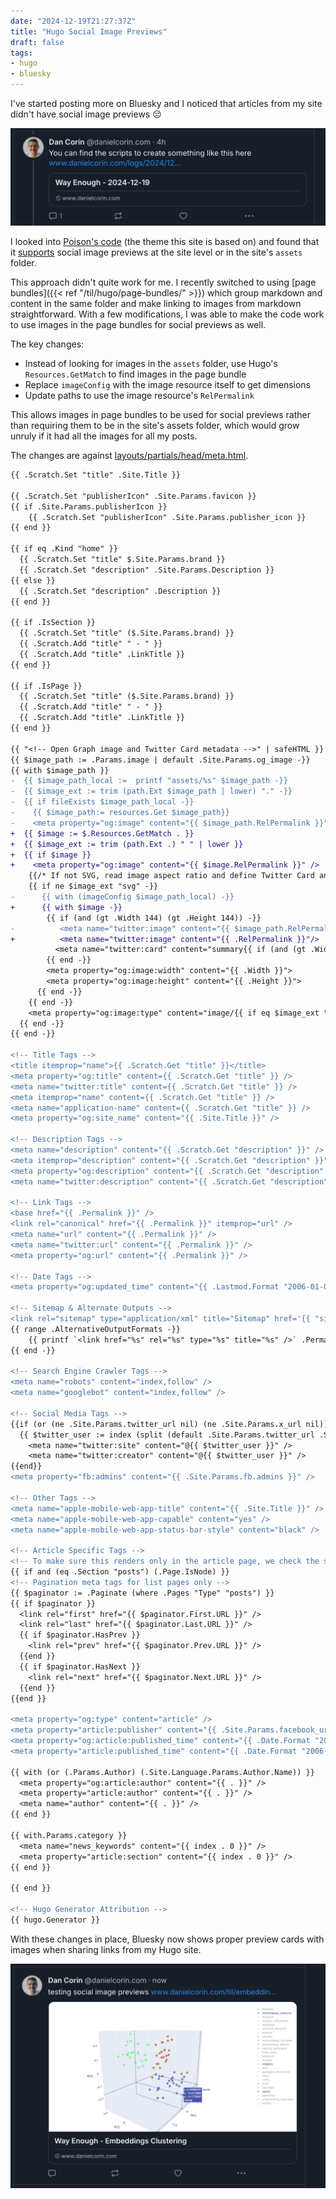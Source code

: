 ```yaml
---
date: "2024-12-19T21:27:37Z"
title: "Hugo Social Image Previews"
draft: false
tags:
- hugo
- bluesky
---
```


I've started posting more on Bluesky and I noticed that articles from my site didn't have social image previews 😔

![A screenshot showing a Bluesky post with no social preview image](images/no-preview.png)

I looked into [Poison's code](https://github.com/lukeorth/poison) (the theme this site is based on) and found that it [supports](https://github.com/lukeorth/poison/blob/master/layouts/partials/head/meta.html) social image previews at the site level or in the site's `assets` folder.

This approach didn't quite work for me.
I recently switched to using [page bundles]({{< ref "/til/hugo/page-bundles/" >}}) which group markdown and content in the same folder and make linking to images from markdown straightforward.
With a few modifications, I was able to make the code work to use images in the page bundles for social previews as well.

The key changes:

- Instead of looking for images in the `assets` folder, use Hugo's `Resources.GetMatch` to find images in the page bundle
- Replace `imageConfig` with the image resource itself to get dimensions
- Update paths to use the image resource's `RelPermalink`


This allows images in page bundles to be used for social previews rather than requiring them to be in the site's assets folder, which would grow unruly if it had all the images for all my posts.

The changes are against [layouts/partials/head/meta.html](https://github.com/lukeorth/poison/blob/07485e85f0247518bc64ed0cc6fd6b39abe3d90d/layouts/partials/head/meta.html).

```diff
{{ .Scratch.Set "title" .Site.Title }}

{{ .Scratch.Set "publisherIcon" .Site.Params.favicon }}
{{ if .Site.Params.publisherIcon }}
    {{ .Scratch.Set "publisherIcon" .Site.Params.publisher_icon }}
{{ end }}

{{ if eq .Kind "home" }}
  {{ .Scratch.Set "title" $.Site.Params.brand }}
  {{ .Scratch.Set "description" .Site.Params.Description }}
{{ else }}
  {{ .Scratch.Set "description" .Description }}
{{ end }}

{{ if .IsSection }}
  {{ .Scratch.Set "title" ($.Site.Params.brand) }}
  {{ .Scratch.Add "title" " - " }}
  {{ .Scratch.Add "title" .LinkTitle }}
{{ end }}

{{ if .IsPage }}
  {{ .Scratch.Set "title" ($.Site.Params.brand) }}
  {{ .Scratch.Add "title" " - " }}
  {{ .Scratch.Add "title" .LinkTitle }}
{{ end }}

{{ "<!-- Open Graph image and Twitter Card metadata -->" | safeHTML }}
{{ $image_path := .Params.image | default .Site.Params.og_image -}}
{{ with $image_path }}
-  {{ $image_path_local :=  printf "assets/%s" $image_path -}}
-  {{ $image_ext := trim (path.Ext $image_path | lower) "." -}}
-  {{ if fileExists $image_path_local -}}
-    {{ $image_path:= resources.Get $image_path}}
-    <meta property="og:image" content="{{ $image_path.RelPermalink }}" />
+  {{ $image := $.Resources.GetMatch . }}
+  {{ $image_ext := trim (path.Ext .) " " | lower }}
+  {{ if $image }}
+    <meta property="og:image" content="{{ $image.RelPermalink }}" />
    {{/* If not SVG, read image aspect ratio and define Twitter Card and Open Graph width and height  */ -}}
    {{ if ne $image_ext "svg" -}}
-      {{ with (imageConfig $image_path_local) -}}
+      {{ with $image -}}
        {{ if (and (gt .Width 144) (gt .Height 144)) -}}
-          <meta name="twitter:image" content="{{ $image_path.RelPermalink }}"/>
+          <meta name="twitter:image" content="{{ .RelPermalink }}"/>
          <meta name="twitter:card" content="summary{{ if (and (gt .Width 300) (gt .Height 157) (not (eq .Width .Height))) }}_large_image{{ end }}">
        {{ end -}}
        <meta property="og:image:width" content="{{ .Width }}">
        <meta property="og:image:height" content="{{ .Height }}">
      {{ end -}}
    {{ end -}}
    <meta property="og:image:type" content="image/{{ if eq $image_ext "svg" }}svg+xml{{ else }}{{ replaceRE `^jpg$` `jpeg` $image_ext }}{{ end }}">
  {{ end -}}
{{ end -}}

<!-- Title Tags -->
<title itemprop="name">{{ .Scratch.Get "title" }}</title>
<meta property="og:title" content={{ .Scratch.Get "title" }} />
<meta name="twitter:title" content={{ .Scratch.Get "title" }} />
<meta itemprop="name" content={{ .Scratch.Get "title" }} />
<meta name="application-name" content={{ .Scratch.Get "title" }} />
<meta property="og:site_name" content="{{ .Site.Title }}" />

<!-- Description Tags -->
<meta name="description" content="{{ .Scratch.Get "description" }}" />
<meta itemprop="description" content="{{ .Scratch.Get "description" }}" />
<meta property="og:description" content="{{ .Scratch.Get "description" }}" />
<meta name="twitter:description" content="{{ .Scratch.Get "description" }}" />

<!-- Link Tags -->
<base href="{{ .Permalink }}" />
<link rel="canonical" href="{{ .Permalink }}" itemprop="url" />
<meta name="url" content="{{ .Permalink }}" />
<meta name="twitter:url" content="{{ .Permalink }}" />
<meta property="og:url" content="{{ .Permalink }}" />

<!-- Date Tags -->
<meta property="og:updated_time" content="{{ .Lastmod.Format "2006-01-02T15:04:05Z07:00" }}" />

<!-- Sitemap & Alternate Outputs -->
<link rel="sitemap" type="application/xml" title="Sitemap" href='{{ "sitemap.xml" | absURL }}' />
{{ range .AlternativeOutputFormats -}}
    {{ printf `<link href="%s" rel="%s" type="%s" title="%s" />` .Permalink .Rel .MediaType.Type $.Site.Title | safeHTML }}
{{ end -}}

<!-- Search Engine Crawler Tags -->
<meta name="robots" content="index,follow" />
<meta name="googlebot" content="index,follow" />

<!-- Social Media Tags -->
{{if (or (ne .Site.Params.twitter_url nil) (ne .Site.Params.x_url nil))}}
  {{ $twitter_user := index (split (default .Site.Params.twitter_url .Site.Params.x_url) "/") 3 }}
    <meta name="twitter:site" content="@{{ $twitter_user }}" />
    <meta name="twitter:creator" content="@{{ $twitter_user }}" />
{{end}}
<meta property="fb:admins" content="{{ .Site.Params.fb.admins }}" />

<!-- Other Tags -->
<meta name="apple-mobile-web-app-title" content="{{ .Site.Title }}" />
<meta name="apple-mobile-web-app-capable" content="yes" />
<meta name="apple-mobile-web-app-status-bar-style" content="black" />

<!-- Article Specific Tags -->
<!-- To make sure this renders only in the article page, we check the section -->
{{ if and (eq .Section "posts") (.Page.IsNode) }}
<!-- Pagination meta tags for list pages only -->
{{ $paginator := .Paginate (where .Pages "Type" "posts") }}
{{ if $paginator }}
  <link rel="first" href="{{ $paginator.First.URL }}" />
  <link rel="last" href="{{ $paginator.Last.URL }}" />
  {{ if $paginator.HasPrev }}
    <link rel="prev" href="{{ $paginator.Prev.URL }}" />
  {{end }}
  {{ if $paginator.HasNext }}
    <link rel="next" href="{{ $paginator.Next.URL }}" />
  {{end }}
{{end }}

<meta property="og:type" content="article" />
<meta property="article:publisher" content="{{ .Site.Params.facebook_url }}" />
<meta property="og:article:published_time" content="{{ .Date.Format "2006-01-02T15:04:05Z07:00" }}" />
<meta property="article:published_time" content="{{ .Date.Format "2006-01-02T15:04:05Z07:00"  }}" />

{{ with (or (.Params.Author) (.Site.Language.Params.Author.Name)) }}
  <meta property="og:article:author" content="{{ . }}" />
  <meta property="article:author" content="{{ . }}" />
  <meta name="author" content="{{ . }}" />
{{ end }}

{{ with.Params.category }}
  <meta name="news_keywords" content="{{ index . 0 }}" />
  <meta property="article:section" content="{{ index . 0 }}" />
{{ end }}

{{ end }}

<!-- Hugo Generator Attribution -->
{{ hugo.Generator }}
```

With these changes in place, Bluesky now shows proper preview cards with images when sharing links from my Hugo site.

![Screenshot showing a social media preview card with an image and title](images/with-preview.png)
